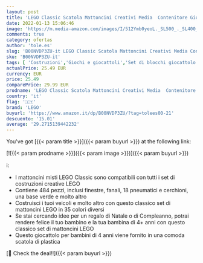 ```yaml
---
layout: post
title: 'LEGO Classic Scatola Mattoncini Creativi Media  Contenitore Giocattoli e Idee Regalo per Bambino e Bambina di 4+ Anni  10696'
date: 2022-01-13 15:06:46
image: 'https://m.media-amazon.com/images/I/512Ymb0yeoL._SL500_._SL400_.jpg'
comments: true
category: ofertas
author: 'tole.es'
slug: 'B00NVDP3ZU-it LEGO Classic Scatola Mattoncini Creativi Media Contenitore...'
sku: 'B00NVDP3ZU-it'
tags: [ 'Costruzioni','Giochi e giocattoli','Set di blocchi giocattolo impilabili','lego', ]
actualPrice: 25.49 EUR
currency: EUR
price: 25.49
comparePrice: 29.99 EUR
prodname: 'LEGO Classic Scatola Mattoncini Creativi Media  Contenitore Giocattoli e Idee Regalo per Bambino e Bambina di 4+ Anni  10696'
country: 'it'
flag: '🇮🇹'
brand: 'LEGO'
buyurl: 'https://www.amazon.it/dp/B00NVDP3ZU/?tag=tolees00-21'
descuento: '15.01'
average: '29.2715139442232'
---
```


You've got [{{< param title >}}]({{< param buyurl >}}) at the following link:

[![{{< param prodname >}}]({{< param image >}})]({{< param buyurl >}})

ℹ️:

- I mattoncini misti LEGO Classic sono compatibili con tutti i set di costruzioni creative LEGO
- Contiene 484 pezzi, inclusi finestre, fanali, 18 pneumatici e cerchioni, una base verde e molto altro
- Costruisci i tuoi veicoli e molto altro con questo classico set di mattoncini LEGO in 35 colori diversi
- Se stai cercando idee per un regalo di Natale o di Compleanno, potrai rendere felice il tuo bambino e la tua bambina di 4+ anni con questo classico set di mattoncini LEGO
- Questo giocattolo per bambini di 4 anni viene fornito in una comoda scatola di plastica

[🛒 Check the deal!!]({{< param buyurl >}})
